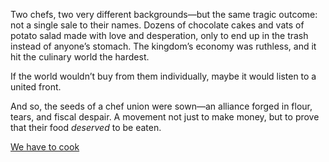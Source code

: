 <!-- title: Chef Union -->

Two chefs, two very different backgrounds—but the same tragic outcome: not a single sale to their names. Dozens of chocolate cakes and vats of potato salad made with love and desperation, only to end up in the trash instead of anyone’s stomach. The kingdom’s economy was ruthless, and it hit the culinary world the hardest.

If the world wouldn’t buy from them individually, maybe it would listen to a united front.

And so, the seeds of a chef union were sown—an alliance forged in flour, tears, and fiscal despair. A movement not just to make money, but to prove that their food *deserved* to be eaten.

[We have to cook](#embed:https://www.youtube.com/live/axlJjQQ_rzU?si=HHjSbRqzfwuoRibP&t=1842)
